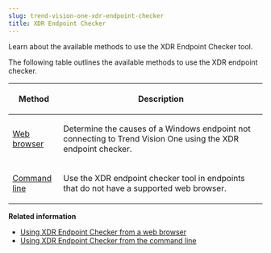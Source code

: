 ```yaml
---
slug: trend-vision-one-xdr-endpoint-checker
title: XDR Endpoint Checker
---
```


Learn about the available methods to use the XDR Endpoint Checker tool.

The following table outlines the available methods to use the XDR endpoint checker.

<table>
<colgroup>
<col style="width: 20%" />
<col style="width: 80%" />
</colgroup>
<thead>
<tr>
<th><p>Method</p></th>
<th><p>Description</p></th>
</tr>
</thead>
<tbody>
<tr>
<td><p><a href="trend-vision-one-use-xdr-checker-browser">Web browser</a></p></td>
<td><p>Determine the causes of a Windows endpoint not connecting to Trend Vision One using the XDR endpoint checker.</p></td>
</tr>
<tr>
<td><p><a href="trend-vision-one-use-xdr-checker-cli">Command line</a></p></td>
<td><p>Use the XDR endpoint checker tool in endpoints that do not have a supported web browser.</p></td>
</tr>
</tbody>
</table>

**Related information**

- [Using XDR Endpoint Checker from a web browser](use-xdr-checker-browser.md "Determine why a Windows endpoint does not connect to Trend Vision One using the XDR endpoint checker tool.")
- [Using XDR Endpoint Checker from the command line](use-xdr-checker-cli.md "Use the XDR endpoint checker tool in endpoints that do not have a supported web browser.")

